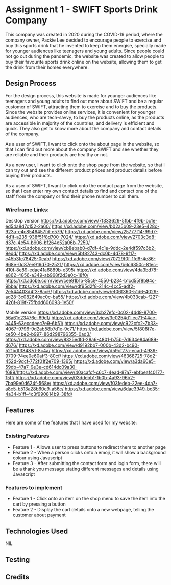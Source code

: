 # Assignment 1 - SWIFT Sports Drink Company
This company was created in 2020 during the COVID-19 period, where the company owner, Packie Lee decided to encourage people to exercise and buy this sports drink that he invented to keep them energise, specially made for younger audiences like teenagers and young adults. Since people could not go out during the pandemic, the website was created to allow people to buy their favourite sports drink online on the website, allowing them to get the drink from their homes everywhere.

## Design Process
For the design process, this website is made for younger audiences like teenagers and young adults to find out more about SWIFT and be a regular customer of SWIFT, attracting them to exercise and to buy the products. Since the website provides online services, it is convenient for younger audiences, who are tech-savvy, to buy the products online, as the products are accessible in majority of the countries, and delivery is efficient and quick. They also get to know more about the company and contact details of the company.

As a user of SWIFT, I want to click onto the about page in the website, so that I can find out more about the company SWIFT and see whether they are reliable and their products are healthy or not.

As a new user, I want to click onto the shop page from the website, so that I can try out and see the different product prices and product details before buying their products.   

As a user of SWIFT, I want to click onto the contact page from the website, so that I can enter my own contact details to find and contact one of the staff from the company or find their phone number to call them.

### Wireframe Links:
Desktop version
https://xd.adobe.com/view/7f333629-5fbb-4f9b-bc1e-ed54a8d7c152-2a60/
https://xd.adobe.com/view/b02a5b09-23e5-428c-923a-e4c8546457fd-e579/
https://xd.adobe.com/view/25777f14-99d7-4d1f-a235-938f51f8d700-7024/
https://xd.adobe.com/view/2703c3d8-d37c-4e54-b906-bf264e52a06b-7250/
https://xd.adobe.com/view/cb8ebab0-d7df-4c1e-9ddc-2e4df597c6b2-9edd/
https://xd.adobe.com/view/5bf82743-dc0b-4d78-9f17-c45b3fe78425-0eab/
https://xd.adobe.com/view/70729f0f-1fd6-4e86-968e-0d87ee916d70-2521/
https://xd.adobe.com/view/b6c6350c-81ec-410f-8e89-edae41a6889b-e395/
https://xd.adobe.com/view/4da3bd78-e862-4856-a349-ab968f2d3e0c-18f0/
https://xd.adobe.com/view/cee91b1b-85c9-4550-b234-b1cd55f8b94c-9bba/
https://xd.adobe.com/view/df95d2f8-214c-4cc5-adf2-2e544403d4f3-8ac6/
https://xd.adobe.com/view/ef06f360-51d6-4029-ad28-3c082649ac0c-ba55/
https://xd.adobe.com/view/4b033cab-f227-426f-819f-75fbdd606093-1e50/

Mobile version
https://xd.adobe.com/view/3cb27efc-0c02-44d9-8700-56a61c23476e-69e1/
https://xd.adobe.com/view/3e0254d1-ec71-44ae-a445-63eccdeec7e9-6b51/
https://xd.adobe.com/view/c922cfc2-7b33-4067-9796-9d2ab58b7d1e-9c71/
https://xd.adobe.com/view/5f808f7e-ce50-4be2-b997-86d298796355-0ad3/
https://xd.adobe.com/view/8325edfd-28a6-4801-b75b-7d634e84a689-d676/
https://xd.adobe.com/view/d9192bb7-000b-43d2-bc90-521bdf38487d-8c4a/
https://xd.adobe.com/view/d59cf27a-ecad-4939-9709-74ee0e60aff3-80cf/
https://xd.adobe.com/view/46368725-78d2-452d-9dcf-772f01f2e709-1365/
https://xd.adobe.com/view/a3da60e5-59db-47a7-9e3e-cd614dc09a30-f689/https://xd.adobe.com/view/40acafcf-c6c7-4ead-87a7-ebfbeaf40177-15ff/
https://xd.adobe.com/view/03ddebb1-1b0b-4a93-96b2-7ba99e0d624f-568e/
https://xd.adobe.com/view/f03fedeb-22ee-4da7-a8c5-b513a28b60c9-a56c/
https://xd.adobe.com/view/6dae3949-bc35-4a34-b1ff-4c3f990814b9-38fd/


## Features
Here are some of the features that I have used for my website:
### Existing Features
- Feature 1 - Allows user to press buttons to redirect them to another page
- Feature 2 - When a person clicks onto a emoji, it will show a background colour using Javascript
- Feature 3 - After submitting the contact form and login form, there will be a thank you message stating different messages and details using Javascript
### Features to implement
- Feature 1 - Click onto an item on the shop menu to save the item into the cart by pressing a button
- Feature 2 - Display the cart details onto a new webpage, telling the customer about payment
## Technologies Used
NIL
## Testing

## Credits